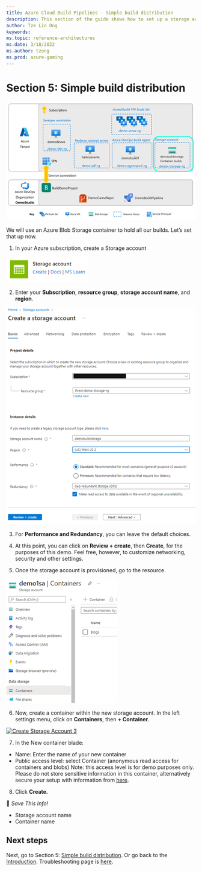 ```yaml
---
title: Azure Cloud Build Pipelines - Simple build distribution
description: This section of the guide shows how to set up a storage account for build distribution. This is part 6 of an 8 part series.
author: Tze Lin Ong
keywords: 
ms.topic: reference-architectures
ms.date: 3/18/2022
ms.author: tzong
ms.prod: azure-gaming
---
```

# Section 5: Simple build distribution

[![Azure Cloud Build Section 5 Overview](media/cloud-build-pipeline/acb5-dist/acb5-roadmap.png)](media/cloud-build-pipeline/acb5-dist/acb5-roadmap.png)

We will use an Azure Blob Storage container to hold all our builds. Let’s set that up now.

1.	In your Azure subscription, create a Storage account

[![Storage Account](media/cloud-build-pipeline/acb5-dist/storageaccount.png)](media/cloud-build-pipeline/acb5-dist/storageaccount.png)

2.	Enter your **Subscription**, **resource group**, **storage account name**, and **region**.

[![Create Storage Account 1](media/cloud-build-pipeline/acb5-dist/createstorageaccount1.png)](media/cloud-build-pipeline/acb5-dist/createstorageaccount1.png)

3.	For **Performance and Redundancy**, you can leave the default choices.

4.	At this point, you can click on **Review + create**, then **Create**, for the purposes of this demo. Feel free, however, to customize networking, security and other settings.

5.	Once the storage account is provisioned, go to the resource. 

[![Create Storage Account 2](media/cloud-build-pipeline/acb5-dist/createstorageaccount2.png)](media/cloud-build-pipeline/acb5-dist/createstorageaccount2.png)

6.	Now, create a container within the new storage account. In the left settings menu, click on **Containers**, then **+ Container**.

[![Create Storage Account 3](media/cloud-build-pipeline/acb5-dist/createstorageaccount3.png)](media/cloud-build-pipeline/acb5-dist/createstorageaccount3.png)

7.	In the New container blade:
- Name: Enter the name of your new container 
- Public access level: select Container (anonymous read access for containers and blobs)
  Note: this access level is for demo purposes only. Please do not store sensitive information in this container, alternatively secure your setup with information from [here](https://docs.microsoft.com/azure/architecture/framework/services/storage/storage-accounts/security).

8.	Click **Create.**


:pencil: *Save This Info!*
-	Storage account name
-	Container name


## Next steps
Next, go to Section 5: [Simple build distribution](./azurecloudbuilds-5-dist.md).
Or go back to the [Introduction](./azurecloudbuilds-0-intro.md).
Troubleshooting page is [here](./azurecloudbuilds-9-troubleshooting.md).